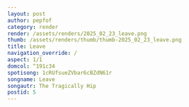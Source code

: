 ```yaml
---
layout: post
author: pepfof
category: render
render: /assets/renders/2025_02_23_leave.png
thumb: /assets/renders/thumb/thumb-2025_02_23_leave.png
title: Leave
navigation_override: /
aspect: 1/1
domcol: ^191c34
spotisong: 1cRUfsueZVbar6cBZdN61r
songname: Leave
songautr: The Tragically Hip
postid: 5
---
```


<!--USER BEGIN 1-->

<!--USER END 1-->

<!--more-->
<!--USER BEGIN 2-->

<!--USER END 2-->

